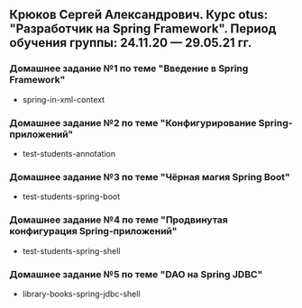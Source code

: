## Крюков Сергей Александрович. Курс otus: "Разработчик на Spring Framework". Период обучения группы: 24.11.20 — 29.05.21 гг.

### Домашнее задание №1 по теме "Введение в Spring Framework"
* spring-in-xml-context

### Домашнее задание №2 по теме "Конфигурирование Spring-приложений"
* test-students-annotation

### Домашнее задание №3 по теме "Чёрная магия Spring Boot"
* test-students-spring-boot

### Домашнее задание №4 по теме "Продвинутая конфигурация Spring-приложений"
* test-students-spring-shell

### Домашнее задание №5 по теме "DAO на Spring JDBC"
* library-books-spring-jdbc-shell
